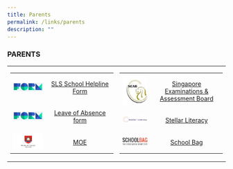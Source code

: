 ```yaml
---
title: Parents
permalink: /links/parents
description: ""
---
```

### PARENTS

<table>
	<tr>
		<td width="50%">
<table>
	<tr>
		<td width="35%">
			<img src="/images/formSGlogo.jpg"/>
		</td>
		<td>
			<p align="center">
				<a href="https://form.gov.sg/5d536818f0c5370012d1c890">
					SLS School Helpline Form
				</a>
			</p> 
		</td>
	</tr>
	<tr>
		<td>
			<img src="/images/formSGlogo.jpg"/>
		</td>
		<td>
			<p align="center">
				<a href="http://leave%20of%20absence%20form/">
					 Leave of Absence form
				</a>
			</p>
		</td>
	</tr>
	<tr>
		<td>
			<img src="/images/moe.jpg"/>
		</td>
		<td>
			<p align="center">
				<a href="https://www.moe.gov.sg/">
					MOE
				</a>
			</p>
		</td>
	</tr>
</table>
		</td>
		<td>
<table>
	<tr>
		<td width="30%">
			<img src="/images/seab.png"/>
		</td>
		<td>
			<p align="center">
				<a href="http://www.seab.gov.sg/">
					Singapore Examinations & Assessment Board 
				</a>
			</p>
		</td>
	</tr>
	<tr>
		<td>
			<img src="/images/steller.png"/>
		</td>
		<td>
			<p align="center">
				<a href="https://www.stellarliteracy.sg/">
					Stellar Literacy
				</a>
			</p>
		</td>
	</tr>
	<tr>
		<td>
			<img src="/images/school-bag.png"/>
		</td>
		<td>
			<p align="center">
				<a href="https://www.schoolbag.sg/">
					School Bag
				</a>
			</p>
		</td>
	</tr>
</table>
		</td>
	</tr>
	</table>